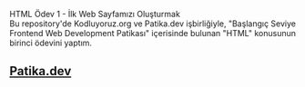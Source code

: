 HTML Ödev 1 - İlk Web Sayfamızı Oluşturmak <br>
Bu repository'de Kodluyoruz.org ve Patika.dev işbirliğiyle, "Başlangıç Seviye Frontend Web Development Patikası" içerisinde bulunan "HTML" konusunun birinci ödevini yaptım. <br>

## [Patika.dev](https://www.patika.dev/tr)

